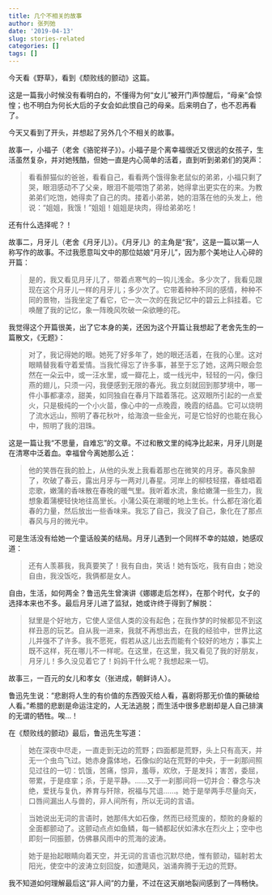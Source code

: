 ```yaml
---
title: 几个不相关的故事
author: 张列弛
date: '2019-04-13'
slug: stories-related
categories: []
tags: []
---
```

今天看《野草》，看到《颓败线的颤动》这篇。  

这是一篇我小时候没有看明白的，不懂得为何“女儿”被开门声惊醒后，“母亲”会惊惶；也不明白为何长大后的子女会如此恨自己的母亲。后来明白了，也不忍再看了。   

今天又看到了开头，并想起了另外几个不相关的故事。   

故事一，小福子（老舍《骆驼祥子》）。小福子是个离幸福很近又很远的女孩子，生活虽然复杂，并对她残酷，但她一直是内心简单的活着，直到听到弟弟们的哭声：

>看看醉猫似的爸爸，看看自己，看看两个饿得象老鼠似的弟弟，小福只剩了哭，眼泪感动不了父亲，眼泪不能喂饱了弟弟，她得拿出更实在的来。为教弟弟们吃饱，她得卖了自己的肉。搂着小弟弟，她的泪落在他的头发上，他说：“姐姐，我饿！”姐姐！姐姐是块肉，得给弟弟吃！   

还有什么选择呢？！  

故事二，月牙儿（老舍《月牙儿》）。《月牙儿》的主角是“我”，这是一篇以第一人称写作的故事。不过我愿意叫文中的那位姑娘“月牙儿”，因为那个美地让人心碎的开篇：

>是的，我又看见月牙儿了，带着点寒气的一钩儿浅金。多少次了，我看见跟现在这个月牙儿一样的月牙儿；多少次了。它带着种种不同的感情，种种不同的景物，当我坐定了看它，它一次一次的在我记忆中的碧云上斜挂着。它唤醒了我的记忆，象一阵晚风吹破一朵欲睡的花。   

我觉得这个开篇很美，出了它本身的美，还因为这个开篇让我想起了老舍先生的一篇散文，《无题》：  

>对了，我记得她的眼。她死了好多年了，她的眼还活着，在我的心里。这对眼睛替我看守着爱情。当我忙得忘了许多事，甚至于忘了她，这两只眼会忽然在一朵云中，或一汪水里，或一瓣花上，或一线光中，轻轻的一闪，像归燕的翅儿，只须一闪，我便感到无限的春光。我立刻就回到那梦境中，哪一件小事都凄凉，甜美，如同独自在春月下踏着落花。这双眼所引起的一点爱火，只是极纯的一个小火苗，像心中的一点晚霞，晚霞的结晶。它可以烧明了流水远山，照明了春花秋叶，给海浪一些金光，可是它恰好的也能在我心中，照明了我的泪珠。   

这是一篇让我“不思量，自难忘”的文章。不过和散文里的纯净比起来，月牙儿则是在清寒中泛着血。幸福曾今离她那么近：

>他的笑唇在我的脸上，从他的头发上我看着那也在微笑的月牙。春风象醉了，吹破了春云，露出月牙与一两对儿春星。河岸上的柳枝轻摆，春蛙唱着恋歌，嫩蒲的香味散在春晚的暖气里。我听着水流，象给嫩蒲一些生力，我想象着蒲梗轻快地往高里长。小蒲公英在潮暖的地上生长。什么都在溶化着春的力量，然后放出一些香味来。我忘了自己，我没了自己，象化在了那点春风与月的微光中。  

可是生活没有给她一个童话般美的结局。月牙儿遇到一个同样不幸的姑娘，她感叹道：

>还有人羡慕我，我真要笑了！我有自由，笑话！她有饭吃，我有自由；她没自由，我没饭吃，我俩都是女人。  

自由，生活，如何两全？鲁迅先生曾演讲《娜娜走后怎样》，在那个时代，女子的选择本来也不多。最后月牙儿进了监狱，她或许终于得到了解脱：

>狱里是个好地方，它使人坚信人类的没有起色；在我作梦的时候都见不到这样丑恶的玩艺。自从我一进来，我就不再想出去，在我的经验中，世界比这儿并强不了许多。我不愿死，假若从这儿出去而能有个较好的地方；事实上既不这样，死在哪儿不一样呢。在这里，在这里，我又看见了我的好朋友，月牙儿！多久没见着它了！妈妈干什么呢？我想起来一切。  

故事三，一百元的女儿和孝女（张进成，朝鲜诗人）。     

鲁迅先生说：“悲剧将人生的有价值的东西毁灭给人看，喜剧将那无价值的撕破给人看。”希腊的悲剧是命运注定的，人无法逃脱；而生活中很多悲剧却是人自己排演的无谓的牺牲。唉...！   

在《颓败线的颤动》最后，鲁迅先生写道：

> 她在深夜中尽走，一直走到无边的荒野；四面都是荒野，头上只有高天，并无一个虫鸟飞过。她赤身露体地，石像似的站在荒野的中央，于一刹那间照见过往的一切：饥饿，苦痛，惊异，羞辱，欢欣，于是发抖；害苦，委屈，带累，于是痉挛；杀，于是平静。……又于一刹那间将一切并合：眷念与决绝，爱抚与复仇，养育与歼除，祝福与咒诅……。她于是举两手尽量向天，口唇间漏出人与兽的，非人间所有，所以无词的言语。

> 当她说出无词的言语时，她那伟大如石像，然而已经荒废的，颓败的身躯的全面都颤动了。这颤动点点如鱼鳞，每一鳞都起伏如沸水在烈火上；空中也即刻一同振颤，仿佛暴风雨中的荒海的波涛。

> 她于是抬起眼睛向着天空，并无词的言语也沉默尽绝，惟有颤动，辐射若太阳光，使空中的波涛立刻回旋，如遭飓风，汹涌奔腾于无边的荒野。   

我不知道如何理解最后这“非人间”的力量，不过在这天崩地裂间感到了一阵畅快。







